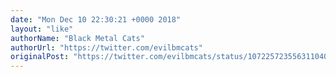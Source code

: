 ```yaml
---
date: "Mon Dec 10 22:30:21 +0000 2018"
layout: "like"
authorName: "Black Metal Cats"
authorUrl: "https://twitter.com/evilbmcats"
originalPost: "https://twitter.com/evilbmcats/status/1072257235563110400"
---
```


